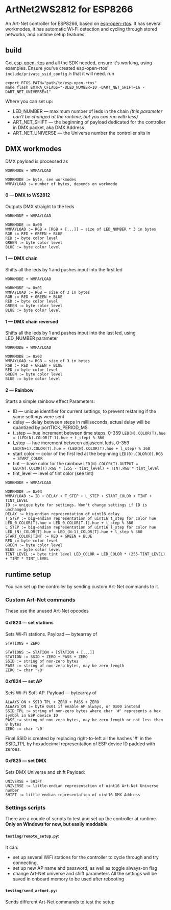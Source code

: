 # ArtNet2WS2812 for ESP8266

An Art-Net controller for ESP8266, based on [esp-open-rtos](https://github.com/superhouse/esp-open-rtos).
It has several workmodes, it has automatic Wi-Fi detection and cycling through stored networks, and runtime setup features.

## build

Get [esp-open-rtos](https://github.com/superhouse/esp-open-rtos) and all the SDK needed, ensure it's working, using examples.
Ensure you've created esp-open-rtos' `include/private_ssid_config.h` that it will need.
run 
```
export RTOS_PATH="path/to/esp-open-rtos"
make flash EXTRA_CFLAGS="-DLED_NUMBER=10 -DART_NET_SHIFT=16 -DART_NET_UNIVERSE=1"
```
Where you can set up:
* LED_NUMBER — maximum number of leds in the chain _(this parameter can't be changed at the runtime, but you can run with less)_
* ART_NET_SHIFT — the beginning of payload dedicated for the controller in DMX packet, aka DMX Address
* ART_NET_UNIVERSE — the Universe number the controller sits in

## DMX workmodes

DMX payload is processed as
```
WORKMODE + WMPAYLOAD

WORKMODE := byte, see workmodes
WMPAYLOAD := number of bytes, depends on workmode
```

#### 0 — DMX to WS2812

Outputs DMX straight to the leds
```
WORKMODE + WMPAYLOAD

WORKMODE := 0x00
WMPAYLOAD := RGB + [RGB + [...]] — size of LED_NUMBER * 3 in bytes
RGB := RED + GREEN + BLUE
RED := byte color level
GREEN := byte color level
BLUE := byte color level
```

#### 1 — DMX chain

Shifts all the leds by 1 and pushes input into the first led
```
WORKMODE + WMPAYLOAD

WORKMODE := 0x01
WMPAYLOAD := RGB — size of 3 in bytes
RGB := RED + GREEN + BLUE
RED := byte color level
GREEN := byte color level
BLUE := byte color level
```

#### 1 — DMX chain reversed

Shifts all the leds by 1 and pushes input into the last led, using LED_NUMBER parameter
```
WORKMODE + WMPAYLOAD

WORKMODE := 0x02
WMPAYLOAD := RGB — size of 3 in bytes
RGB := RED + GREEN + BLUE
RED := byte color level
GREEN := byte color level
BLUE := byte color level
```

#### 2 — Rainbow

Starts a simple rainbow effect
Parameters:
* ID — unique identifier for current settings, to prevent restaring if the same settings were sent
* delay — delay between steps in milliseconds, actual delay will be quantized by portTICK_PERIOD_MS
* t_step — hue increment between time steps, 0-359 `LED(N).COLOR(T).hue = (LED(N).COLOR(T-1).hue + t_step) % 360`
* l_step — hue increment between adjascent leds, 0-359 `LED(N+1).COLOR(T).hue = (LED(N).COLOR(T).hue + l_step) % 360`
* start color — color of the first led at the beginning `LED(0).COLOR(0).RGB = START_COLOR`
* tint — base color for the rainbow `LED(N).COLOR(T).OUTPUT = LED(N).COLOR(T).RGB * (255 - tint_level) + TINT.RGB * tint_level`
* tint_level — level of tint color (see tint)

```
WORKMODE + WMPAYLOAD

WORKMODE := 0x03
WMPAYLOAD := ID + DELAY + T_STEP + L_STEP + START_COLOR + TINT + TINT_LEVEL
ID := unique byte for settings. Won't change settings if ID is unchanged
DELAY := big-endian representation of uint16 delay
T_STEP := big-endian representation of uint16 t_step for color hue LED_0_COLOR[T].hue = LED_0_COLOR[T-1].hue + t_step % 360
L_STEP := big-endian representation of uint16 l_step for color hue LED_(N)_COLOR[T].hue = LED_(N-1)_COLOR[T].hue + l_step % 360
START_COLOR|TINT := RED + GREEN + BLUE
RED := byte color level
GREEN := byte color level
BLUE := byte color level
TINT_LEVEL := byte tint level LED_COLOR = LED_COLOR * (255-TINT_LEVEL) + TINT * TINT_LEVEL
```

## runtime setup

You can set up the controller by sending custom Art-Net commands to it.

### Custom Art-Net commands

These use the unused Art-Net opcodes

#### 0xf823 — set stations

Sets Wi-Fi stations.
Payload — bytearray of
```
STATIONS + ZERO

STATIONS := STATION + [STATION + [...]]
STATION := SSID + ZERO + PASS + ZERO
SSID := string of non-zero bytes
PASS := string of non-zero bytes, may be zero-length
ZERO := char '\0'
```

#### 0xf824 — set AP

Sets Wi-Fi Soft-AP.
Payload — bytearray of
```
ALWAYS_ON + SSID_TPL + ZERO + PASS + ZERO
ALWAYS_ON := byte 0x01 if enable AP always, or 0x00 instead
SSID_TPL := string of non-zero bytes where char '#' represents a hex symbol in ESP device ID
PASS := string of non-zero bytes, may be zero-length or not less then 8 bytes
ZERO := char '\0'
```
Final SSID is created by replacing right-to-left all the hashes '#' in the SSID_TPL by hexadecimal representation of ESP device ID padded with zeroes.

#### 0xf825 — set DMX

Sets DMX Universe and shift
Payload:
```
UNIVERSE + SHIFT
UNIVERSE := little-endian representation of uint16 Art-Net Universe number
SHIFT := little-endian representation of uint16 DMX Address
```

### Settings scripts

There are a couple of scripts to test and set up the controller at runtime. **Only on Windows for now, but easily moddable**

#### `testing/remote_setup.py`:

It can:
* set up several WiFi stations for the controller to cycle through and try connecting,
* set up new AP name and password, as well as toggle always-on flag
* change Art-Net universe and shift parameters
All the settings will be saved in onboard memory to be used after rebooting

#### `testing/send_artnet.py`:

Sends different Art-Net commands to test the setup
